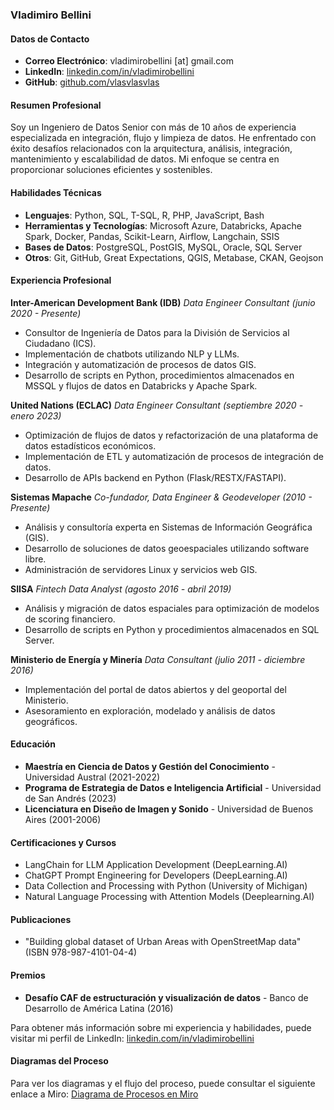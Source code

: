 ### Vladimiro Bellini

#### Datos de Contacto
- **Correo Electrónico**: vladimirobellini [at] gmail.com
- **LinkedIn**: [linkedin.com/in/vladimirobellini](https://www.linkedin.com/in/vladimirobellini)
- **GitHub**: [github.com/vlasvlasvlas](https://github.com/vlasvlasvlas)

#### Resumen Profesional
Soy un Ingeniero de Datos Senior con más de 10 años de experiencia especializada en integración, flujo y limpieza de datos. He enfrentado con éxito desafíos relacionados con la arquitectura, análisis, integración, mantenimiento y escalabilidad de datos. Mi enfoque se centra en proporcionar soluciones eficientes y sostenibles.

#### Habilidades Técnicas
- **Lenguajes**: Python, SQL, T-SQL, R, PHP, JavaScript, Bash
- **Herramientas y Tecnologías**: Microsoft Azure, Databricks, Apache Spark, Docker, Pandas, Scikit-Learn, Airflow, Langchain, SSIS
- **Bases de Datos**: PostgreSQL, PostGIS, MySQL, Oracle, SQL Server
- **Otros**: Git, GitHub, Great Expectations, QGIS, Metabase, CKAN, Geojson

#### Experiencia Profesional

**Inter-American Development Bank (IDB)**
*Data Engineer Consultant (junio 2020 - Presente)*
- Consultor de Ingeniería de Datos para la División de Servicios al Ciudadano (ICS).
- Implementación de chatbots utilizando NLP y LLMs.
- Integración y automatización de procesos de datos GIS.
- Desarrollo de scripts en Python, procedimientos almacenados en MSSQL y flujos de datos en Databricks y Apache Spark.

**United Nations (ECLAC)**
*Data Engineer Consultant (septiembre 2020 - enero 2023)*
- Optimización de flujos de datos y refactorización de una plataforma de datos estadísticos económicos.
- Implementación de ETL y automatización de procesos de integración de datos.
- Desarrollo de APIs backend en Python (Flask/RESTX/FASTAPI).

**Sistemas Mapache**
*Co-fundador, Data Engineer & Geodeveloper (2010 - Presente)*
- Análisis y consultoría experta en Sistemas de Información Geográfica (GIS).
- Desarrollo de soluciones de datos geoespaciales utilizando software libre.
- Administración de servidores Linux y servicios web GIS.

**SIISA**
*Fintech Data Analyst (agosto 2016 - abril 2019)*
- Análisis y migración de datos espaciales para optimización de modelos de scoring financiero.
- Desarrollo de scripts en Python y procedimientos almacenados en SQL Server.

**Ministerio de Energía y Minería**
*Data Consultant (julio 2011 - diciembre 2016)*
- Implementación del portal de datos abiertos y del geoportal del Ministerio.
- Asesoramiento en exploración, modelado y análisis de datos geográficos.

#### Educación

- **Maestría en Ciencia de Datos y Gestión del Conocimiento** - Universidad Austral (2021-2022)
- **Programa de Estrategia de Datos e Inteligencia Artificial** - Universidad de San Andrés (2023)
- **Licenciatura en Diseño de Imagen y Sonido** - Universidad de Buenos Aires (2001-2006)

#### Certificaciones y Cursos

- LangChain for LLM Application Development (DeepLearning.AI)
- ChatGPT Prompt Engineering for Developers (DeepLearning.AI)
- Data Collection and Processing with Python (University of Michigan)
- Natural Language Processing with Attention Models (Deeplearning.AI)

#### Publicaciones

- "Building global dataset of Urban Areas with OpenStreetMap data" (ISBN 978-987-4101-04-4)

#### Premios

- **Desafío CAF de estructuración y visualización de datos** - Banco de Desarrollo de América Latina (2016)

Para obtener más información sobre mi experiencia y habilidades, puede visitar mi perfil de LinkedIn: [linkedin.com/in/vladimirobellini](https://www.linkedin.com/in/vladimirobellini)

#### Diagramas del Proceso
Para ver los diagramas y el flujo del proceso, puede consultar el siguiente enlace a Miro: [Diagrama de Procesos en Miro](https://miro.com/app/board/uXjVNtSnzHk=/?share_link_id=80259566586)